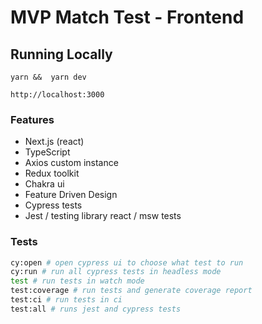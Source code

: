 # MVP Match Test - Frontend

## Running Locally

```
yarn &&  yarn dev
```

`http://localhost:3000`

### Features

-   Next.js (react)
-   TypeScript
-   Axios custom instance
-   Redux toolkit
-   Chakra ui
-   Feature Driven Design
-   Cypress tests
-   Jest / testing library react / msw tests

### Tests

```sh
cy:open # open cypress ui to choose what test to run
cy:run # run all cypress tests in headless mode
test # run tests in watch mode
test:coverage # run tests and generate coverage report
test:ci # run tests in ci
test:all # runs jest and cypress tests
```

